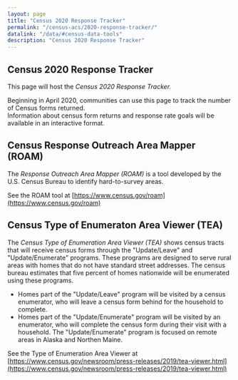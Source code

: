 ```yaml
---
layout: page
title: "Census 2020 Response Tracker"
permalink: "/census-acs/2020-response-tracker/"
datalink: "/data/#census-data-tools"
description: "Census 2020 Response Tracker"
---
```


## Census 2020 Response Tracker<br>
 
 This page will host the *Census 2020 Response Tracker.*
 
 Beginning in April 2020, communities can use this page to track the number of Census forms returned.  
 Information about census form returns and response rate goals will be available in an interactive format.
 
## Census Response Outreach Area Mapper (ROAM)<br>
 
 The *Response Outreach Area Mapper (ROAM)* is a tool developed by the U.S. Census Bureau to identify hard-to-survey areas.
 
 See the ROAM tool at [https://www.census.gov/roam](https://www.census.gov/roam)
 
## Census Type of Enumeraton Area Viewer (TEA)<br>
 
 The *Census Type of Enumeration Area Viewer (TEA)* shows census tracts that will receive census forms through the "Update/Leave" and "Update/Enumerate" programs. These programs are designed to serve rural areas with homes that do not have standard street addresses. The census bureau estimates that five percent of  homes nationwide will be enumerated using these programs. 
 
- Homes part of the "Update/Leave" program will be visited by a census enumerator, who will leave a census form behind for the household to complete. 
- Homes part of the "Update/Enumerate" program will be visited by an enumerator, who will complete the census form during their visit with a household.  The "Update/Enumerate" program is focused on remote areas in Alaska and Northen Maine. 
 
See the Type of Enumeration Area Viewer at [https://www.census.gov/newsroom/press-releases/2019/tea-viewer.html](https://www.census.gov/newsroom/press-releases/2019/tea-viewer.html)
 
